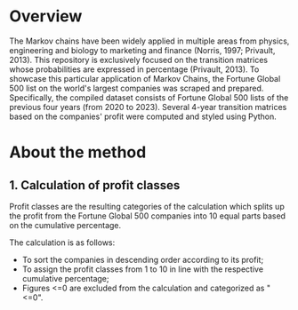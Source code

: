 # Overview
The Markov chains have been widely applied in multiple areas from physics, engineering and biology to marketing and finance (Norris, 1997; Privault, 2013). This repository is exclusively focused on the transition matrices whose probabilities are expressed in percentage (Privault, 2013). To showcase this particular application of Markov Chains, the Fortune Global 500 list on the world's largest companies was scraped and prepared. Specifically, the compiled dataset consists of Fortune Global 500 lists of the previous four years (from 2020 to 2023). Several 4-year transition matrices based on the companies' profit were computed and styled using Python.

# About the method
## 1. Calculation of profit classes
Profit classes are the resulting categories of the calculation which splits up the profit from the Fortune Global 500 companies into 10 equal parts based on the cumulative percentage.

The calculation is as follows:
+ To sort the companies in descending order according to its profit;
+ To assign the profit classes from 1 to 10 in line with the respective cumulative percentage;
+ Figures <=0 are excluded from the calculation and categorized as "<=0".

![]()
